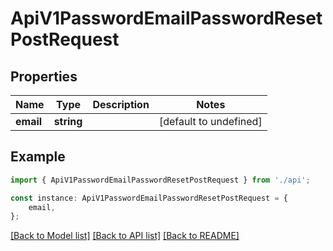 # ApiV1PasswordEmailPasswordResetPostRequest


## Properties

Name | Type | Description | Notes
------------ | ------------- | ------------- | -------------
**email** | **string** |  | [default to undefined]

## Example

```typescript
import { ApiV1PasswordEmailPasswordResetPostRequest } from './api';

const instance: ApiV1PasswordEmailPasswordResetPostRequest = {
    email,
};
```

[[Back to Model list]](../README.md#documentation-for-models) [[Back to API list]](../README.md#documentation-for-api-endpoints) [[Back to README]](../README.md)
